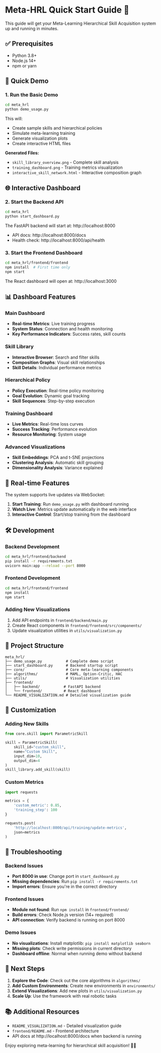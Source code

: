 # Meta-HRL Quick Start Guide 🚀

This guide will get your Meta-Learning Hierarchical Skill Acquisition system up and running in minutes.

## ✅ Prerequisites

- Python 3.8+
- Node.js 14+
- npm or yarn

## 🎯 Quick Demo

### 1. Run the Basic Demo
```bash
cd meta_hrl
python demo_usage.py
```

This will:
- Create sample skills and hierarchical policies
- Simulate meta-learning training
- Generate visualization plots
- Create interactive HTML files

**Generated Files:**
- `skill_library_overview.png` - Complete skill analysis
- `training_dashboard.png` - Training metrics visualization  
- `interactive_skill_network.html` - Interactive composition graph

## 🌐 Interactive Dashboard

### 2. Start the Backend API
```bash
cd meta_hrl
python start_dashboard.py
```

The FastAPI backend will start at: http://localhost:8000
- API docs: http://localhost:8000/docs
- Health check: http://localhost:8000/api/health

### 3. Start the Frontend Dashboard
```bash
cd meta_hrl/frontend/frontend
npm install  # First time only
npm start
```

The React dashboard will open at: http://localhost:3000

## 📊 Dashboard Features

### Main Dashboard
- **Real-time Metrics**: Live training progress
- **System Status**: Connection and health monitoring
- **Key Performance Indicators**: Success rates, skill counts

### Skill Library
- **Interactive Browser**: Search and filter skills
- **Composition Graphs**: Visual skill relationships
- **Skill Details**: Individual performance metrics

### Hierarchical Policy
- **Policy Execution**: Real-time policy monitoring
- **Goal Evolution**: Dynamic goal tracking
- **Skill Sequences**: Step-by-step execution

### Training Dashboard
- **Live Metrics**: Real-time loss curves
- **Success Tracking**: Performance evolution
- **Resource Monitoring**: System usage

### Advanced Visualizations  
- **Skill Embeddings**: PCA and t-SNE projections
- **Clustering Analysis**: Automatic skill grouping
- **Dimensionality Analysis**: Variance explained

## 🔄 Real-time Features

The system supports live updates via WebSocket:

1. **Start Training**: Run `demo_usage.py` with dashboard running
2. **Watch Live**: Metrics update automatically in the web interface
3. **Interactive Control**: Start/stop training from the dashboard

## 🛠 Development

### Backend Development
```bash
cd meta_hrl/frontend/backend
pip install -r requirements.txt
uvicorn main:app --reload --port 8000
```

### Frontend Development
```bash
cd meta_hrl/frontend/frontend
npm install
npm start
```

### Adding New Visualizations
1. Add API endpoints in `frontend/backend/main.py`
2. Create React components in `frontend/frontend/src/components/`
3. Update visualization utilities in `utils/visualization.py`

## 📁 Project Structure

```
meta_hrl/
├── demo_usage.py           # Complete demo script
├── start_dashboard.py      # Backend startup script
├── core/                   # Core meta-learning components
├── algorithms/             # MAML, Option-Critic, HAC
├── utils/                  # Visualization utilities
├── frontend/
│   ├── backend/           # FastAPI backend
│   └── frontend/          # React dashboard
└── README_VISUALIZATION.md # Detailed visualization guide
```

## 🎨 Customization

### Adding New Skills
```python
from core.skill import ParametricSkill

skill = ParametricSkill(
    skill_id="custom_skill",
    name="Custom Skill",
    input_dim=10,
    output_dim=4
)
skill_library.add_skill(skill)
```

### Custom Metrics
```python
import requests

metrics = {
    'custom_metric': 0.85,
    'training_step': 100
}

requests.post(
    'http://localhost:8000/api/training/update-metrics',
    json=metrics
)
```

## 🚨 Troubleshooting

### Backend Issues
- **Port 8000 in use**: Change port in `start_dashboard.py`
- **Missing dependencies**: Run `pip install -r requirements.txt`
- **Import errors**: Ensure you're in the correct directory

### Frontend Issues
- **Module not found**: Run `npm install` in `frontend/frontend/`
- **Build errors**: Check Node.js version (14+ required)
- **API connection**: Verify backend is running on port 8000

### Demo Issues
- **No visualizations**: Install matplotlib: `pip install matplotlib seaborn`
- **Missing plots**: Check write permissions in current directory
- **Dashboard offline**: Normal when running demo without backend

## 🎯 Next Steps

1. **Explore the Code**: Check out the core algorithms in `algorithms/`
2. **Add Custom Environments**: Create new environments in `environments/`
3. **Extend Visualizations**: Add new plots in `utils/visualization.py`
4. **Scale Up**: Use the framework with real robotic tasks

## 📚 Additional Resources

- `README_VISUALIZATION.md` - Detailed visualization guide
- `frontend/README.md` - Frontend architecture
- API docs at http://localhost:8000/docs when backend is running

Enjoy exploring meta-learning for hierarchical skill acquisition! 🧠🤖